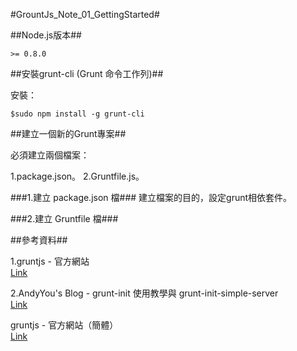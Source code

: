 #GrountJs_Note_01_GettingStarted#

##Node.js版本##

`````
>= 0.8.0

`````

##安裝grunt-cli (Grunt 命令工作列)##

安裝：

`````
$sudo npm install -g grunt-cli

`````


##建立一個新的Grunt專案##

必須建立兩個檔案：
  
1.package.json。
2.Gruntfile.js。


###1.建立 package.json 檔###
建立檔案的目的，設定grunt相依套件。




###2.建立 Gruntfile 檔###




##參考資料##

1.gruntjs - 官方網站 <br>
[Link](http://gruntjs.com/)<br>

2.AndyYou's Blog - grunt-init 使用教學與 grunt-init-simple-server <br>
[Link](http://andyyou.logdown.com/posts/177346-grunt-init)<br>

gruntjs - 官方網站（簡體）<br>
[Link](http://www.gruntjs.org/docs/sample-gruntfile.html)<br>

